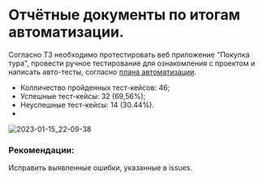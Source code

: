 # Отчётные документы по итогам автоматизации.

Согласно ТЗ необходимо протестировать веб приложение "Покупка тура", провести ручное тестирование для ознакомления с проектом
и написать авто-тесты, согласно [плана автоматизации](Plan.md).

* Колличество пройденных тест-кейсов: 46;
* Успешные тест-кейсы: 32 (69,56%);
* Неуспешные тест-кейсы: 14 (30.44%).
* 
![2023-01-15_22-09-38](https://user-images.githubusercontent.com/96488717/212560049-0315a536-f6b6-4cbc-bf13-82b2a96a1562.png)


### Рекомендации:
Исправить выявленные ошибки, указанные в issues.
